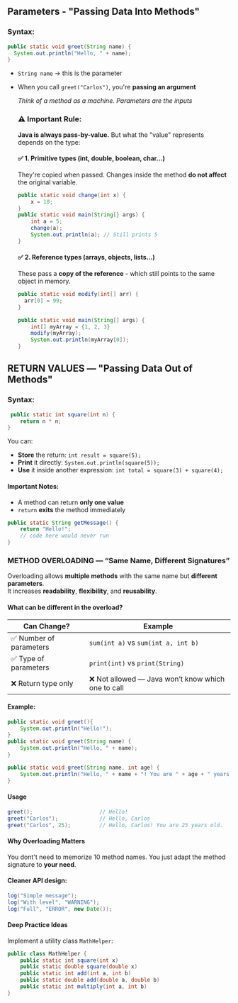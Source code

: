 ## Parameters - "Passing Data Into Methods"

### Syntax:

```java
public static void greet(String name) {
  System.out.println("Hello, " + name);
}
```

- `String name` -> this is the parameter
- When you call `greet("Carlos")`, you're **passing an argument**

  *Think of a method as a machine. Parameters are the inputs*

  ### ⚠️ Important Rule:

  **Java is always pass-by-value.**
  But what the "value" represents depends on the type:

  #### ✅ 1. Primitive types (int, double, boolean, char...)

  They're copied when passed.
  Changes inside the method **do not affect** the original variable.

  ```java
  public static void change(int x) {
      x = 10;
  }
  public static void main(String[} args) {
      int a = 5;
      change(a);
      System.out.println(a); // Still prints 5
  }
  ```

  #### ✅ 2. Reference types (arrays, objects, lists...)

  These pass a **copy of the reference** - which still points to the same object in memory.

  ```java
  public static void modify(int[] arr) {
    arr[0] = 99;
  }

  public static void main(String[] args) {
      int[] myArray = {1, 2, 3}
      modify(myArray);
      System.out.println(myArray[0]);
  }
  ```

##  RETURN VALUES — "Passing Data Out of Methods"

### Syntax:

```java
 public static int square(int n) {
    return n * n;
}
```

You can:  
- **Store** the return: `int result = square(5);`
- **Print** it directly: `System.out.println(square(5));`
- **Use** it inside another expression: `int total = square(3) + square(4);`

#### Important Notes:

- A method can return **only one value**
- `return` **exits** the method immediately
  
```java
public static String getMessage() {
    return "Hello!";
    // code here would never run
}
```
### METHOD OVERLOADING — “Same Name, Different Signatures”

Overloading allows **multiple methods** with the same name but **different parameters**.  
It increases **readability**, **flexibility**, and **reusability**.

#### What can be different in the overload?

|  Can Change?           |  Example                                           |
|------------------------|----------------------------------------------------|
|✅ Number of parameters |	`sum(int a)` vs `sum(int a, int b)`               |
|✅ Type of parameters   |`print(int)` vs `print(String)`                     |
|❌ Return type only     |	❌ Not allowed — Java won’t know which one to call|

#### Example:

```java
public static void greet(){
    System.out.println("Hello!");
}
public static void greet(String name) {
    System.out.println("Hello, " + name);
}

public static void greet(String name, int age) {
    System.out.println("Hello, " + name + "! You are " + age + " years old.");
}
```

#### Usage

```java
greet();                     // Hello!
greet("Carlos");             // Hello, Carlos
greet("Carlos", 25);         // Hello, Carlos! You are 25 years old.
```

#### Why Overloading Matters

You dont't need to memorize 10 method names.
You just adapt the method signature to **your need**.

#### Cleaner API design:

```java
log("Simple message");
log("With level", "WARNING");
log("Full", "ERROR", new Date());
```

#### Deep Practice Ideas

Implement a utility class `MathHelper`:

```java
public class MathHelper {
    public static int square(int x)
    public static double square(double x)
    public static int add(int a, int b)
    public static double add(double a, double b)
    public static int multiply(int a, int b)
}
```
